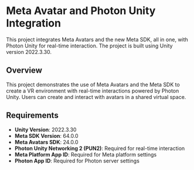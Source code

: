 # Meta Avatar and Photon Unity Integration

This project integrates Meta Avatars and the new Meta SDK, all in one, with Photon Unity for real-time interaction. The project is built using Unity version 2022.3.30.

## Overview

This project demonstrates the use of Meta Avatars and the Meta SDK to create a VR environment with real-time interactions powered by Photon Unity. Users can create and interact with avatars in a shared virtual space.

## Requirements

- **Unity Version**: 2022.3.30
- **Meta SDK Version**: 64.0.0
- **Meta Avatars SDK**: 24.0.0
- **Photon Unity Networking 2 (PUN2)**: Required for real-time interaction
- **Meta Platform App ID**: Required for Meta platform settings
- **Photon App ID**: Required for Photon server settings
